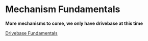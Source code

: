 # Mechanism Fundamentals

**More mechanisms to come, we only have drivebase at this time**

[Drivebase Fundamentals](/mechanism-fundamentals/mechanisms/drivebase/)